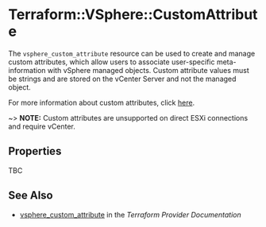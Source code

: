 # Terraform::VSphere::CustomAttribute

The `vsphere_custom_attribute` resource can be used to create and manage custom
attributes, which allow users to associate user-specific meta-information with 
vSphere managed objects. Custom attribute values must be strings and are stored 
on the vCenter Server and not the managed object.

For more information about custom attributes, click [here][ext-custom-attributes].

[ext-custom-attributes]: https://docs.vmware.com/en/VMware-vSphere/6.5/com.vmware.vsphere.vcenterhost.doc/GUID-73606C4C-763C-4E27-A1DA-032E4C46219D.html

~> **NOTE:** Custom attributes are unsupported on direct ESXi connections 
and require vCenter.

## Properties

TBC

## See Also

* [vsphere_custom_attribute](https://www.terraform.io/docs/providers/vsphere/r/custom_attribute.html) in the _Terraform Provider Documentation_